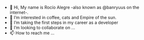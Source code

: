 - 👋 Hi, My name is Rocío Alegre -also known as @banryuus on the internet-.
- 👀 I’m interested in coffee, cats and Empire of the sun.
- 🌱 I’m taking the first steps in my career as a developer
- 💞️ I’m looking to collaborate on ...
- 📫 How to reach me ...

<!---
banryuus/banryuus is a ✨ special ✨ repository because its `README.md` (this file) appears on your GitHub profile.
You can click the Preview link to take a look at your changes.
--->

